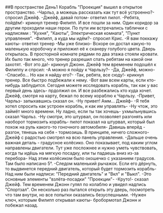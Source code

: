 ##В пространстве
День1
Корабль "Проекция" вышел в открытое пространство.
-Чарльз, а можешь рассказать как тут всё устроенно?-спросил Джейф.
-Джейф, давай потом- ответил пилот.
-Ребята, пойдём!- крикнул тренер Филипп.
И все пошли за ним. Один коридор за другим проходили наши герои. По пути им встречались таблички с надписями : "Кухня", "Каюты", Электрическая комната", "Пункт управления".
-Филипп, а куда мы идём?- спросил Крис.
-Я вам поккажу каюты- ответил тренер -Мы уже близко-
Вскоре он достал какую-то маленькую коробочку и приложил её к сканеру голубого цвета. Дверь открылась. В просторной комнате рядами по два этажа стояли кровати. Их было так много, что тренер разрешил спать ребятам на какой они захотят.
-Вот это да!- крикнул Джонн.
Джейф тем временем подошёл к Филиппу и спрсил:
-А можно я пойду к Чарльзу?-
-Да, Джейф, можно-
-Спасибо... Но как я найду его?-
-Так, ребята, все сюду!- крикнул тренер.
Все быстро подбежали к нему.
-Вот вам всем карты, если кто-нибудь заблудится. Сегодня можете исследовать корабль, так как у вас первый день здесь- прдолжил он.
И все разбежались кто куда хочет. Джейф, смотря на карту, бежал по всему кораблю к Чарльзу.
-Привет, Чарльз- запыхавшись сказал он.
-Ну привет! Амм... Джейф- 
-Я тебя хотел спросить как устроен корабль, и как им управлять-
-Ну чтож, это займёт много времени. Ну ладно, если ты так хочешь- ухмыльнувшись сказал Чарльз.
-Ну смотри, это штурвал, он позволяет разгонять или наоборот тормозить корабль- пилот показал на штурвал, который был похож на руль какого-то гоночного автомобиля- Давишь вперёд - разгон, тянешь на себя - тормозишь. В принципе, ничего сложного-
Джейф с радостью смотрел на всю панель управления.
-Дальше очень важная деталь - градусное колёсико. Оно показывает, под каким углом направлены двигатели. Тут уже посложнее и нужно уметь чувствовать, когда ты идёшь на мягкую посадку, или ты падаешь вниз из-за перебора-
Над этим колёсиком было окошечко с указанием градусов. Там было написано 5°.
-Следом маленький рычажок. Если его дёрнуть, то выдвинется передний двигатель, который будет тормозить корабль-
Над ним были надписи: "Передний двигатель" и "Вкл" и "Выкл".
-Это основные элементы "взлёта-посадки" "Проекции"-
-Круто!- сказал Джейф.
Тем временем Джонн гулял по колаблю и увидел надпись "Спортзал". Он несколько раз пытался открыть эту дверь, посмотреть что там внутри, но все попытки оказались безуспешными.
-Нужен ключ, которым Филипп открывал каюты- бробормотал Джонн и побежал назад.


